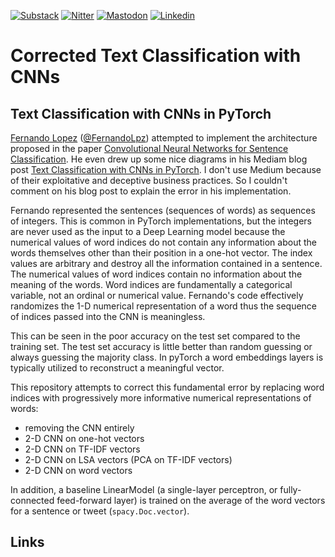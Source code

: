 [![Substack][substack-shield]][substack-url]
[![Nitter][nitter-shield]][nitter-url]
[![Mastodon][mastodon-shield]][mastodon-url]
[![Linkedin][linkedin-shield]][linkedin-url]

# Corrected Text Classification with CNNs

## Text Classification with CNNs in PyTorch 

[Fernando Lopez][linkedin-fernando] ([@FernandoLpz](https://github.com/FernandoLpz)) attempted to implement the architecture proposed in the paper [Convolutional Neural Networks for Sentence Classification](https://arxiv.org/pdf/1408.5882.pdf).
He even drew up some nice diagrams in his Mediam blog post [Text Classification with CNNs in PyTorch](https://medium.com/@fer.neutron/text-classification-with-cnns-in-pytorch-1113df31e79f?sk=12e7c4b3092297ee0e1c71d659297043).
I don't use Medium because of their exploitative and deceptive business practices.
So I couldn't comment on his blog post to explain the error in his implementation.

Fernando represented the sentences (sequences of words) as sequences of integers.
This is common in PyTorch implementations, but the integers are never used as the input to a Deep Learning model because the numerical values of word indices do not contain any information about the words themselves other than their position in a one-hot vector.
The index values are arbitrary and destroy all the information contained in a sentence.
The numerical values of word indices contain no information about the meaning of the words. Word indices are fundamentally a categorical variable, not an ordinal or numerical value.
Fernando's code effectively randomizes the 1-D numerical representation of a word thus the  sequence of indices passed into the CNN is meaningless.

This can be seen in the poor accuracy on the test set compared to the training set. 
The test set accuracy is little better than random guessing or always guessing the majority class.
In pyTorch a word embeddings layers is typically utilized to reconstruct a meaningful vector.

This repository attempts to correct this fundamental error by replacing word indices with progressively more informative numerical representations of words:

- removing the CNN entirely
- 2-D CNN on one-hot vectors
- 2-D CNN on TF-IDF vectors
- 2-D CNN on LSA vectors (PCA on TF-IDF vectors)
- 2-D CNN on word vectors

In addition, a baseline LinearModel (a single-layer perceptron, or fully-connected feed-forward layer) is trained on the average of the word vectors for a sentence or tweet (`spacy.Doc.vector`).

## Links


[substack-shield]: https://proai.substack.com
[substack-url]: https://proai.substack.com

[mastodon-shield]: https://img.shields.io/mastodon/follow/001019390?style=social
[mastodon-url]: https://mastodon.social/users/hobson

[nitter-url]: https://nitter.net/hobsonlane
[nitter-shield]: https://nitter.net/hobsonlane

[linkedin-shield]: https://img.shields.io/badge/linkedin-%230077B5.svg?&style=for-the-badge&logo=linkedin&logoColor=white
[linkedin-url]: https://www.linkedin.com/in/hobsonlane/

[linkedin-fernando]: https://www.linkedin.com/in/fernando-lopezvelasco/